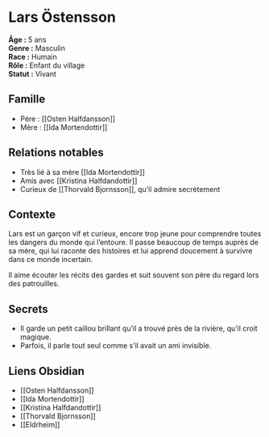 # Lars Östensson

**Âge :** 5 ans  
**Genre :** Masculin  
**Race :** Humain  
**Rôle :** Enfant du village  
**Statut :** Vivant

## Famille
- Père : [[Osten Halfdansson]]  
- Mère : [[Ida Mortendottir]]

## Relations notables
- Très lié à sa mère [[Ida Mortendottir]]  
- Amis avec [[Kristina Halfdandottir]]  
- Curieux de [[Thorvald Bjornsson]], qu’il admire secrètement

## Contexte
Lars est un garçon vif et curieux, encore trop jeune pour comprendre toutes les dangers du monde qui l’entoure. Il passe beaucoup de temps auprès de sa mère, qui lui raconte des histoires et lui apprend doucement à survivre dans ce monde incertain.

Il aime écouter les récits des gardes et suit souvent son père du regard lors des patrouilles.

## Secrets
- Il garde un petit caillou brillant qu’il a trouvé près de la rivière, qu’il croit magique.  
- Parfois, il parle tout seul comme s’il avait un ami invisible.

## Liens Obsidian
- [[Osten Halfdansson]]
- [[Ida Mortendottir]]  
- [[Kristina Halfdandottir]]  
- [[Thorvald Bjornsson]]  
- [[Eldrheim]]
